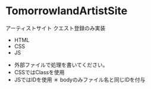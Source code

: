 # TomorrowlandArtistSite
アーティストサイト
クエスト登録のみ実装

- HTML
- CSS
- JS

* 外部ファイルで処理を書いてください。
* CSSではClassを使用
* JSではIDを使用
＊ bodyのみファイル名と同じIDを付与
